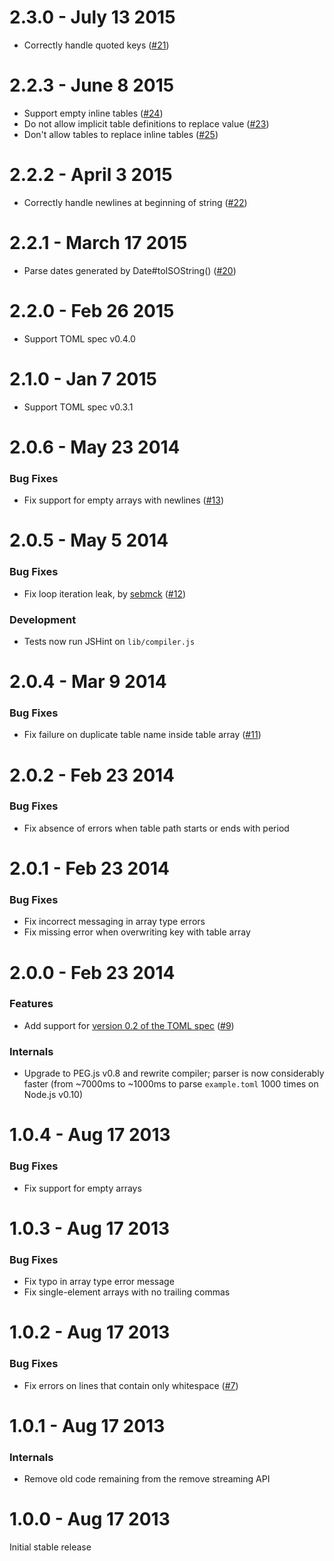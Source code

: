 2.3.0 - July 13 2015
====================

* Correctly handle quoted keys ([#21](https://github.com/BinaryMuse/toml-node/issues/21))

2.2.3 - June 8 2015
===================

* Support empty inline tables ([#24](https://github.com/BinaryMuse/toml-node/issues/24))
* Do not allow implicit table definitions to replace value ([#23](https://github.com/BinaryMuse/toml-node/issues/23))
* Don't allow tables to replace inline tables ([#25](https://github.com/BinaryMuse/toml-node/issues/25))

2.2.2 - April 3 2015
====================

* Correctly handle newlines at beginning of string ([#22](https://github.com/BinaryMuse/toml-node/issues/22))

2.2.1 - March 17 2015
=====================

* Parse dates generated by Date#toISOString() ([#20](https://github.com/BinaryMuse/toml-node/issues/20))

2.2.0 - Feb 26 2015
===================

* Support TOML spec v0.4.0

2.1.0 - Jan 7 2015
==================

* Support TOML spec v0.3.1

2.0.6 - May 23 2014
===================

### Bug Fixes

* Fix support for empty arrays with newlines ([#13](https://github.com/BinaryMuse/toml-node/issues/13))

2.0.5 - May 5 2014
==================

### Bug Fixes

* Fix loop iteration leak, by [sebmck](https://github.com/sebmck) ([#12](https://github.com/BinaryMuse/toml-node/pull/12))

### Development

* Tests now run JSHint on `lib/compiler.js`

2.0.4 - Mar 9 2014
==================

### Bug Fixes

* Fix failure on duplicate table name inside table array ([#11](https://github.com/BinaryMuse/toml-node/issues/11))

2.0.2 - Feb 23 2014
===================

### Bug Fixes

* Fix absence of errors when table path starts or ends with period

2.0.1 - Feb 23 2014
===================

### Bug Fixes

* Fix incorrect messaging in array type errors
* Fix missing error when overwriting key with table array

2.0.0 - Feb 23 2014
===================

### Features

* Add support for [version 0.2 of the TOML spec](https://github.com/mojombo/toml/raw/branch/branch/master/versions/toml-v0.2.0.md) ([#9](https://github.com/BinaryMuse/toml-node/issues/9))

### Internals

* Upgrade to PEG.js v0.8 and rewrite compiler; parser is now considerably faster (from ~7000ms to ~1000ms to parse `example.toml` 1000 times on Node.js v0.10)

1.0.4 - Aug 17 2013
===================

### Bug Fixes

* Fix support for empty arrays

1.0.3 - Aug 17 2013
===================

### Bug Fixes

* Fix typo in array type error message
* Fix single-element arrays with no trailing commas

1.0.2 - Aug 17 2013
===================

### Bug Fixes

* Fix errors on lines that contain only whitespace ([#7](https://github.com/BinaryMuse/toml-node/issues/7))

1.0.1 - Aug 17 2013
===================

### Internals

* Remove old code remaining from the remove streaming API

1.0.0 - Aug 17 2013
===================

Initial stable release
